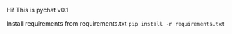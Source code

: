 Hi! This is pychat v0.1

Install requirements from requirements.txt
`pip install -r requirements.txt`
